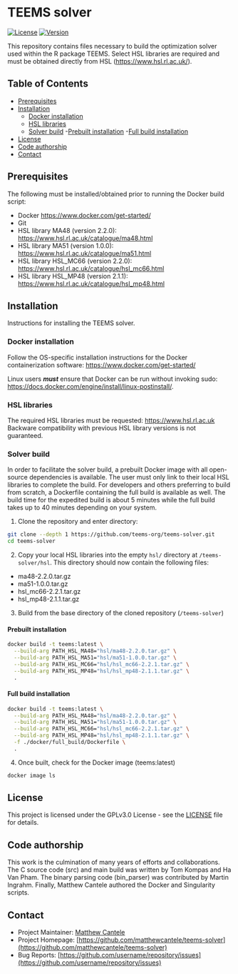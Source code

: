# TEEMS solver

[![License](https://img.shields.io/badge/License-GPL-blue.svg)](LICENSE)
[![Version](https://img.shields.io/badge/version-0.9-green.svg)](https://github.com/username/repo/releases)

This repository contains files necessary to build the optimization solver used within the R package TEEMS. Select HSL libraries are required and must be obtained directly from HSL (https://www.hsl.rl.ac.uk/).

## Table of Contents

- [Prerequisites](#prerequisites)
- [Installation](#installation)
  - [Docker installation](#docker-installation)
  - [HSL libraries](#hsl-libraries)
  - [Solver build](#solver-build)
    -[Prebuilt installation](#prebuilt-installation)
    -[Full build installation](#full-build-installation)
- [License](#license)
- [Code authorship](#code-authorship)
- [Contact](#contact)

## Prerequisites

The following must be installed/obtained prior to running the Docker build script:

- Docker https://www.docker.com/get-started/
- Git
- HSL library MA48 (version 2.2.0): https://www.hsl.rl.ac.uk/catalogue/ma48.html
- HSL library MA51 (version 1.0.0): https://www.hsl.rl.ac.uk/catalogue/ma51.html
- HSL library HSL_MC66 (version 2.2.0): https://www.hsl.rl.ac.uk/catalogue/hsl_mc66.html
- HSL library HSL_MP48 (version 2.1.1): https://www.hsl.rl.ac.uk/catalogue/hsl_mp48.html

## Installation

Instructions for installing the TEEMS solver.

### Docker installation
Follow the OS-specific installation instructions for the Docker containerization software: https://www.docker.com/get-started/

Linux users ***must*** ensure that Docker can be run without invoking sudo: https://docs.docker.com/engine/install/linux-postinstall/.

### HSL libraries
The required HSL libraries must be requested: https://www.hsl.rl.ac.uk
Backware compatibility with previous HSL library versions is not guaranteed. 

### Solver build
In order to facilitate the solver build, a prebuilt Docker image with all open-source dependencies is available.
The user must only link to their local HSL libraries to complete the build.
For developers and others preferring to build from scratch, a Dockerfile containing the full build is available as well.
The build time for the expedited build is about 5 minutes while the full build takes up to 40 minutes depending on your system.

1. Clone the repository and enter directory:
```bash
git clone --depth 1 https://github.com/teems-org/teems-solver.git
cd teems-solver
```

2. Copy your local HSL libraries into the empty `hsl/` directory at `/teems-solver/hsl`. This directory should now contain the following files:

- ma48-2.2.0.tar.gz
- ma51-1.0.0.tar.gz
- hsl_mc66-2.2.1.tar.gz
- hsl_mp48-2.1.1.tar.gz

3. Build from the base directory of the cloned repository (`/teems-solver`)

#### Prebuilt installation

```bash
docker build -t teems:latest \
  --build-arg PATH_HSL_MA48="hsl/ma48-2.2.0.tar.gz" \
  --build-arg PATH_HSL_MA51="hsl/ma51-1.0.0.tar.gz" \
  --build-arg PATH_HSL_MC66="hsl/hsl_mc66-2.2.1.tar.gz" \
  --build-arg PATH_HSL_MP48="hsl/hsl_mp48-2.1.1.tar.gz" \
  .
```

#### Full build installation
```bash
docker build -t teems:latest \
  --build-arg PATH_HSL_MA48="hsl/ma48-2.2.0.tar.gz" \
  --build-arg PATH_HSL_MA51="hsl/ma51-1.0.0.tar.gz" \
  --build-arg PATH_HSL_MC66="hsl/hsl_mc66-2.2.1.tar.gz" \
  --build-arg PATH_HSL_MP48="hsl/hsl_mp48-2.1.1.tar.gz" \
  -f ./docker/full_build/Dockerfile \
  .
```

4. Once built, check for the Docker image (teems:latest)
```bash
docker image ls
```

<!-- ## Usage
The TEEMS solver is most easily utilized in conjunction with the TEEMS R package (link). It can however be called on solver-ready files. A middle ground option also exists with the in-situ-solve option within the TEEMS R package.

```bash
# Example command to run the software
./run.sh --option value

# Or for a library
import package_name

result = package_name.main_function()
```

## Examples

Include a few examples of how to use your software:

### Example 1: Basic Usage

```python
from package_name import feature

# Initialize
client = feature.Client()

# Use functionality
result = client.process_data("input")
print(result)
```

### Example 2: Advanced Configuration

```python
from package_name import feature

# Initialize with custom settings
config = {
    "option1": "value1",
    "option2": "value2"
}

client = feature.Client(config=config)
result = client.advanced_process("input", extra_param=True)
```

## Contributing

We welcome contributions to this project! Please follow these steps:

1. Fork the repository
2. Create a feature branch: `git checkout -b feature-name`
3. Commit your changes: `git commit -am 'Add some feature'`
4. Push to the branch: `git push origin feature-name`
5. Submit a pull request

Please read [CONTRIBUTING.md](CONTRIBUTING.md) for more details on our code of conduct and development process.

## Troubleshooting

### Common Issues

#### Issue 1: Error Message Description
Solution: Steps to resolve the issue.

#### Issue 2: Error Message Description
Solution: Steps to resolve the issue.

For more help, please check our [FAQ](docs/FAQ.md) or [open an issue](https://github.com/username/repository/issues). -->

## License

This project is licensed under the GPLv3.0 License - see the [LICENSE](LICENSE) file for details.

## Code authorship
This work is the culmination of many years of efforts and collaborations. The C source code (src) and main build was written by Tom Kompas and Ha Van Pham. The binary parsing code (bin_parser) was contributed by Martin Ingrahm. Finally, Matthew Cantele authored the Docker and Singularity scripts.

## Contact

- Project Maintainer: [Matthew Cantele](mailto:matthew.cantele@protonmail.com)
- Project Homepage: [https://github.com/matthewcantele/teems-solver](https://github.com/matthewcantele/teems-solver)
- Bug Reports: [https://github.com/username/repository/issues](https://github.com/username/repository/issues)